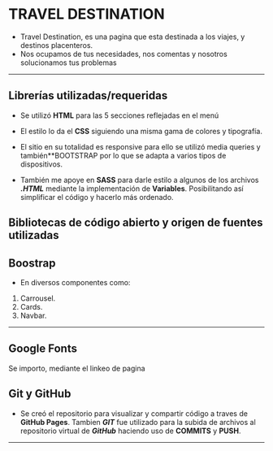 
# TRAVEL DESTINATION

- Travel Destination, es una pagina que esta destinada a los viajes,  y destinos placenteros.
- Nos ocupamos de tus necesidades, nos comentas y nosotros solucionamos tus problemas


----------

## Librerías utilizadas/requeridas

-   Se utilizó  **HTML** para las 5 secciones reflejadas en el menú
-   El estilo lo da el  **CSS**  siguiendo una misma gama de colores y tipografía.



- El sitio en su totalidad es responsive para ello se utilizó media queries y también**BOOTSTRAP  por lo que se adapta a varios tipos de dispositivos.
-   También me apoye en **SASS**  para darle estilo a algunos de los archivos _**.HTML**_  mediante la implementación de  **Variables**. Posibilitando así simplificar el código y hacerlo más ordenado.

## Bibliotecas de código abierto y origen de fuentes utilizadas

## Boostrap

-   En diversos componentes como:

1.  Carrousel.
2.  Cards.
3.  Navbar.


----------
## Google Fonts

Se importo, mediante el linkeo de pagina

## Git y GitHub

-   Se creó el repositorio para visualizar y compartir código  a traves de  **GitHub Pages**. Tambien  _**GIT**_  fue utilizado para la subida de archivos al repositorio virtual de  _**GitHub**_  haciendo uso de  **COMMITS**  y  **PUSH**.


----------

